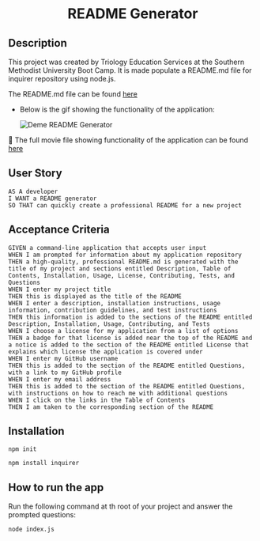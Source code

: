 
<h1 align="center">README Generator</h1>
   

## Description

This project was created by Triology Education Services at the Southern Methodist University Boot Camp. It is made populate a README.md file for inquirer repository using node.js.
  
The README.md file can be found [here](./src/README.md)  
  
* Below is the gif showing the functionality of the application:
  
  ![Deme README Generator](./deme-readme-generator.gif)
  
🎥 The full movie file showing functionality of the application can be found [here](./utils/deme-readme-generator-movie.webm)  
  
## User Story
  
```
AS A developer
I WANT a README generator
SO THAT can quickly create a professional README for a new project 
```
  
## Acceptance Criteria
  
``` 
GIVEN a command-line application that accepts user input
WHEN I am prompted for information about my application repository
THEN a high-quality, professional README.md is generated with the title of my project and sections entitled Description, Table of Contents, Installation, Usage, License, Contributing, Tests, and Questions
WHEN I enter my project title
THEN this is displayed as the title of the README
WHEN I enter a description, installation instructions, usage information, contribution guidelines, and test instructions
THEN this information is added to the sections of the README entitled Description, Installation, Usage, Contributing, and Tests
WHEN I choose a license for my application from a list of options
THEN a badge for that license is added near the top of the README and a notice is added to the section of the README entitled License that explains which license the application is covered under
WHEN I enter my GitHub username
THEN this is added to the section of the README entitled Questions, with a link to my GitHub profile
WHEN I enter my email address
THEN this is added to the section of the README entitled Questions, with instructions on how to reach me with additional questions
WHEN I click on the links in the Table of Contents
THEN I am taken to the corresponding section of the README
```


## Installation   
  
`npm init`
  
`npm install inquirer`
  
## How to run the app
  
  Run the following command at th root of your project and answer the prompted questions:
  
`node index.js`

    